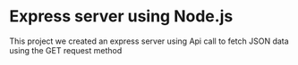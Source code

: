 # Express server using Node.js

This project we created an express server using Api call to fetch JSON data using the GET request method
